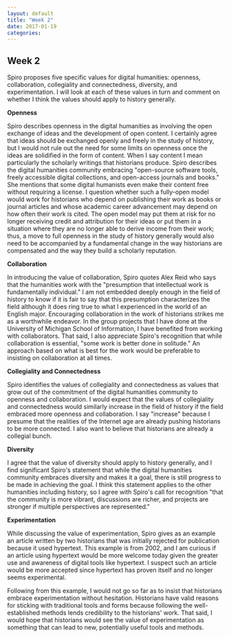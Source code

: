 ```yaml
---
layout: default
title: "Week 2"
date: 2017-01-19
categories:
---
```

## Week 2

Spiro proposes five specific values for digital humanities: openness, collaboration, collegiality and connectedness, diversity, and experimentation. I will look at each of these values in turn and comment on whether I think the values should apply to history generally.

**Openness**

Spiro describes openness in the digital humanities as involving the open exchange of ideas and the development of open content. I certainly agree that ideas should be exchanged openly and freely in the study of history, but I would not rule out the need for some limits on openness once the ideas are solidified in the form of content. When I say content I mean particularly the scholarly writings that historians produce. Spiro describes the digital humanities community embracing "open-source software tools, freely accessible digital collections, and open-access journals and books." She mentions that some digital humanists even make their content free without requiring a license. I question whether such a fully-open model would work for historians who depend on publishing their work as books or journal articles and whose academic career advancement may depend on how often their work is cited. The open model may put them at risk for no longer receiving credit and attribution for their ideas or put them in a situation where they are no longer able to derive income from their work; thus, a move to full openness in the study of history generally would also need to be accompanied by a fundamental change in the way historians are compensated and the way they build a scholarly reputation.

**Collaboration**

In introducing the value of collaboration, Spiro quotes Alex Reid who says that the humanities work with the "presumption that intellectual work is fundamentally individual." I am not embedded deeply enough in the field of history to know if it is fair to say that this presumption characterizes the field although it does ring true to what I experienced in the world of an English major. Encouraging collaboration in the work of historians strikes me as a worthwhile endeavor. In the group projects that I have done at the University of Michigan School of Information, I have benefited from working with collaborators. That said, I also appreciate Spiro's recognition that while collaboration is essential, "some work is better done in solitude." An approach based on what is best for the work would be preferable to insisting on collaboration at all times.

**Collegiality and Connectedness**

Spiro identifies the values of collegiality and connectedness as values that grow out of the commitment of the digital humanities community to openness and collaboration. I would expect that the values of collegiality and connectedness would similarly increase in the field of history if the field embraced more openness and collaboration. I say "increase" because I presume that the realities of the Internet age are already pushing historians to be more connected. I also want to believe that historians are already a collegial bunch.

**Diversity**

I agree that the value of diversity should apply to history generally, and I find significant Spiro's statement that while the digital humanities community embraces diversity and makes it a goal, there is still progress to be made in achieving the goal. I think this statement applies to the other humanities including history, so I agree with Spiro's call for recognition "that the community is more vibrant, discussions are richer, and projects are stronger if multiple perspectives are represented."


**Experimentation**

While discussing the value of experimentation, Spiro gives as an example an article written by two historians that was initially rejected for publication because it used hypertext. This example is from 2002, and I am curious if an article using hypertext would be more welcome today given the greater use and awareness of digital tools like hypertext. I suspect such an article would be more accepted since hypertext has proven itself and no longer seems experimental.

Following from this example, I would not go so far as to insist that historians embrace experimentation without hesitation. Historians have valid reasons for sticking with traditional tools and forms because following the well-established methods lends credibility to the historians' work. That said, I would hope that historians would see the value of experimentation as something that can lead to new, potentially useful tools and methods.
